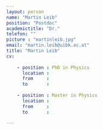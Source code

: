 ```yaml
---
layout: person
name: "Martin Leib"
position: "Postdoc"
academictitle: "Dr."
telefon: ""
picture : "martinleib.jpg"
email: "martin.leib@uibk.ac.at"
title: "Martin Leib"
cv:
      
    - position : PhD in Physics 
      location : 
      from     : 
      to       : 
    
    - position : Master in Physics
      location : 
      from     : 
      to       : 

---
```

